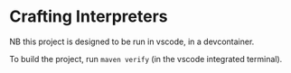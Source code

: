 # Crafting Interpreters

NB this project is designed to be run in vscode, in a devcontainer.

To build the project, run `maven verify` (in the vscode integrated terminal).

